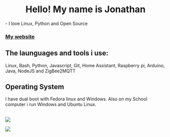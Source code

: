 <h1 align="center">Hello! My name is Jonathan</h1>

<p>
  - I love Linux, Python and Open Source
</p>

<h3><a href="https://jonathanwebsite.herokuapp.com">My website</a></h3>

<h2 align="left">The launguages and tools i use:</h2>
<p>Linux, Bash, Python, Javascript, Git, Home Assistant, Raspberry pi, Arduino, Java, NodeJS and ZigBee2MQTT</p>

<h2>Operating System</h2>
I have dual boot with Fedora linux and Windows.
Also on my School computer i run Windows and Ubuntu Linux.
<br/><br/>

<p><img src="https://github-readme-stats.vercel.app/api?username=Un10ck3d&show_icons=true&theme=radical"/></p>

<p><img src="https://github-readme-stats.vercel.app/api/top-langs/?username=Un10ck3d&theme=radical"/></p>
